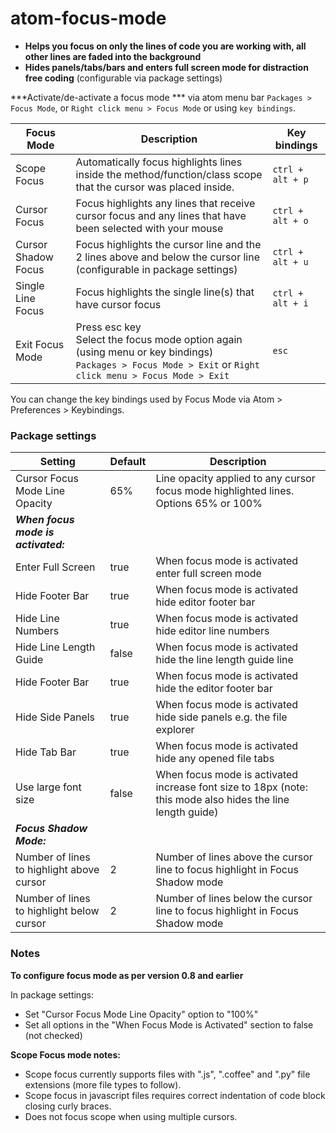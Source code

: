 # atom-focus-mode

* **Helps you focus on only the lines of code you are working with, all other lines are faded into the background**
* **Hides panels/tabs/bars and enters full screen mode for distraction free coding** (configurable via package settings)

***Activate/de-activate a focus mode *** via atom menu bar `Packages > Focus Mode`, or `Right click menu > Focus Mode` or using `key bindings`.

| Focus Mode          | Description                            | Key bindings  |
| --------------------|----------------------------------------|-------------- |
| Scope Focus         | Automatically focus highlights lines inside the method/function/class scope that the cursor was placed inside. | `ctrl + alt + p` |
| Cursor Focus        | Focus highlights any lines that receive cursor focus and any lines that have been selected with your mouse | `ctrl + alt + o` |
| Cursor Shadow Focus | Focus highlights the cursor line and the 2 lines above and below the cursor line (configurable in package settings) | `ctrl + alt + u` |
| Single Line Focus   | Focus highlights the single line(s) that have cursor focus | `ctrl + alt + i` |
| Exit Focus Mode     | Press esc key<br>Select the focus mode option again (using menu or key bindings)<br>`Packages > Focus Mode > Exit` or `Right click menu > Focus Mode > Exit` | `esc`            |

You can change the key bindings used by Focus Mode via Atom > Preferences > Keybindings.

### Package settings

| Setting                         | Default | Description |
|---------------------------------|---------|-------------|
| Cursor Focus Mode Line Opacity  | 65%   | Line opacity applied to any cursor focus mode highlighted lines. Options 65% or 100% |
| ***When focus mode is activated:*** |  |  |
| Enter Full Screen               | true  | When focus mode is activated enter full screen mode |
| Hide Footer Bar                 | true  | When focus mode is activated hide editor footer bar |
| Hide Line Numbers               | true  | When focus mode is activated hide editor line numbers |
| Hide Line Length Guide          | false | When focus mode is activated hide the line length guide line |
| Hide Footer Bar                 | true  | When focus mode is activated hide the editor footer bar |
| Hide Side Panels                | true  | When focus mode is activated hide side panels e.g. the file explorer |
| Hide Tab Bar                    | true  | When focus mode is activated hide any opened file tabs |
| Use large font size             | false | When focus mode is activated increase font size to 18px (note: this mode also hides the line length guide)    |
| ***Focus Shadow Mode:*** |  |  |
| Number of lines to highlight above cursor | 2 | Number of lines above the cursor line to focus highlight in Focus Shadow mode |
| Number of lines to highlight below cursor | 2 | Number of lines below the cursor line to focus highlight in Focus Shadow mode |

### Notes

**To configure focus mode as per version 0.8 and earlier**

In package settings:
* Set "Cursor Focus Mode Line Opacity" option to "100%"
* Set all options in the "When Focus Mode is Activated" section to false (not checked)

**Scope Focus mode notes:**

* Scope focus currently supports files with ".js", ".coffee" and ".py" file extensions (more file types to follow).
* Scope focus in javascript files requires correct indentation of code block closing curly braces.
* Does not focus scope when using multiple cursors.
